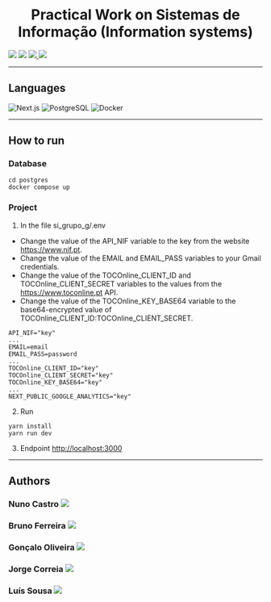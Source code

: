 <h1 align="center">Practical Work on Sistemas de Informação (Information systems)</h1>

<p>
  <img src="http://img.shields.io/static/v1?style=for-the-badge&label=School%20year&message=2022/2023&color=sucess"/>
  <img src="http://img.shields.io/static/v1?style=for-the-badge&label=Discipline&message=SI&color=sucess"/>
  <a href="https://github.com/nunofbcastro-ESTG-IPP/SI_2022_2023/tree/main/Enunciado" target="_blank">
    <img src="https://img.shields.io/badge/-Utterance-grey?style=for-the-badge"/>
  </a>
  <a href="https://github.com/nunofbcastro-ESTG-IPP/SI_2022_2023/tree/main/Relatorio" target="_blank">
    <img src="https://img.shields.io/badge/-Report-grey?style=for-the-badge"/>
  </a>
</p>

---

<h2>Languages</h2>
<p align="left"> 
  <img src="https://img.shields.io/static/v1?style=for-the-badge&amp;message=Next.js&amp;color=000000&amp;logo=Next.js&amp;logoColor=FFFFFF&amp;label=" alt="Next.js">
<img src="https://img.shields.io/static/v1?style=for-the-badge&amp;message=PostgreSQL&amp;color=4169E1&amp;logo=PostgreSQL&amp;logoColor=FFFFFF&amp;label=" alt="PostgreSQL">
<img src="https://img.shields.io/static/v1?style=for-the-badge&amp;message=Docker&amp;color=2496ED&amp;logo=Docker&amp;logoColor=FFFFFF&amp;label=" alt="Docker">
</p>

---

<h2>How to run</h2>

<h3>Database</h3>

```
cd postgres
docker compose up
```

<h3>Project</h3>

1. In the file si_grupo_g/.env
  - Change the value of the API_NIF variable to the key from the website https://www.nif.pt.
  - Change the value of the EMAIL and EMAIL_PASS variables to your Gmail credentials.
  - Change the value of the TOCOnline_CLIENT_ID and TOCOnline_CLIENT_SECRET variables to the values from the https://www.toconline.pt API.
  - Change the value of the TOCOnline_KEY_BASE64 variable to the base64-encrypted value of TOCOnline_CLIENT_ID:TOCOnline_CLIENT_SECRET.
```
API_NIF="key"
...
EMAIL=email
EMAIL_PASS=password
...
TOCOnline_CLIENT_ID="key"
TOCOnline_CLIENT_SECRET="key"
TOCOnline_KEY_BASE64="key"
...
NEXT_PUBLIC_GOOGLE_ANALYTICS="key"
```
2. Run
```
yarn install
yarn run dev
```
3. Endpoint [http://localhost:3000](http://localhost:3000)

---

<h2>Authors</h2>

<h3>
  Nuno Castro
  <a href="https://github.com/nunofbcastro?tab=followers">
    <img src="https://img.shields.io/github/followers/nunofbcastro.svg?style=social&label=Follow" />
  </a>
</h3>

<h3>
  Bruno Ferreira
  <a href="https://github.com/brunoferreira0106?tab=followers">
    <img src="https://img.shields.io/github/followers/brunoferreira0106.svg?style=social&label=Follow" />
  </a>
</h3>

<h3>
  Gonçalo Oliveira
  <a href="https://github.com/oliveira1712?tab=followers">
    <img src="https://img.shields.io/github/followers/oliveira1712.svg?style=social&label=Follow" />
  </a>
</h3>

<h3>
  Jorge Correia
  <a href="https://github.com/JorgeMFC?tab=followers">
    <img src="https://img.shields.io/github/followers/JorgeMFC.svg?style=social&label=Follow" />
  </a>
</h3>

<h3>
  Luís Sousa
  <a href="https://github.com/luisousa14?tab=followers">
    <img src="https://img.shields.io/github/followers/luisousa14.svg?style=social&label=Follow" />
  </a>
</h3>

